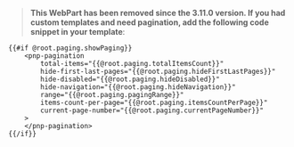 ﻿> **This WebPart has been removed since the 3.11.0 version. If you had custom templates and need pagination, add the following code snippet in your template**:

```
{{#if @root.paging.showPaging}}
    <pnp-pagination 
        total-items="{{@root.paging.totalItemsCount}}" 
        hide-first-last-pages="{{@root.paging.hideFirstLastPages}}"
        hide-disabled="{{@root.paging.hideDisabled}}"
        hide-navigation="{{@root.paging.hideNavigation}}"
        range="{{@root.paging.pagingRange}}" 
        items-count-per-page="{{@root.paging.itemsCountPerPage}}" 
        current-page-number="{{@root.paging.currentPageNumber}}"
    >
    </pnp-pagination>
{{/if}}
```
